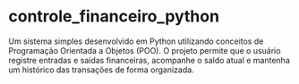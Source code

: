 # controle_financeiro_python
Um sistema simples desenvolvido em Python utilizando conceitos de Programação Orientada a Objetos (POO). O projeto permite que o usuário registre entradas e saídas financeiras, acompanhe o saldo atual e mantenha um histórico das transações de forma organizada.
